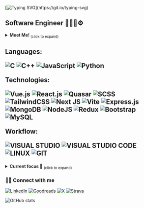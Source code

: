  <div align ="left">
 
 <div>

[![Typing SVG](https://readme-typing-svg.demolab.com?font=Fira+Code&weight=500&pause=1000&random=false&width=435&lines=Hello%2C+I'm+Ana!)](https://git.io/typing-svg)

</div>

<h2>Software Engineer 👷🏻‍♀️⚙️</h2>
<details>
<summary><strong> Meet Me! </strong><sub> (click to expand) </sub></summary>
<br>
Hi! 🙋‍♀️ I am deeply passionate about engineering, programming, design, and mathematics, with a strong commitment to excellence and innovation. 
<br>
👩‍💻 I thrive on solving intricate challenges and delivering innovative solutions that advance technological boundaries. 
<br>
🧮 My enthusiasm for knowledge also extends to tutoring, where I take great pleasure in helping others understand and appreciate the marvels of STEM. 
<br>
⛑️ I also dedicate my free time to volunteering, guitar, engaging in sports etc., previously varsity volleyball, and now long-distance running and track & field, fostering a balanced and community-focused lifestyle. 🏃‍♀️🧗‍♀️🚴‍♀️🏊‍♀️
<br>
I am committed to making impactful contributions through my work and collaborations. Let’s connect and make a difference together! 🚀
</details>


<h2 align="left">

<p align="left">
Languages:
</p>
 <div>
  
![C](https://img.shields.io/badge/c-%2300599C.svg?style=for-the-badge&logo=c&logoColor=white)
![C++](https://img.shields.io/badge/C%2B%2B-00599C?style=for-the-badge&logo=c%2B%2B&logoColor=white)
![JavaScript](https://img.shields.io/badge/javascript-%23323330.svg?style=for-the-badge&logo=javascript&logoColor=%23F7DF1E)
![Python](https://img.shields.io/badge/python-3670A0?style=for-the-badge&logo=python&logoColor=ffdd54)
 
 </div>
<p align="left">
Technologies:

  ![Vue.js](https://img.shields.io/badge/vuejs-%2335495e.svg?style=for-the-badge&logo=vuedotjs&logoColor=%234FC08D)
  ![React.js](https://img.shields.io/badge/React-20232A?style=for-the-badge&logo=react&logoColor=61DAFB)
  ![Quasar](https://img.shields.io/badge/Quasar-16B7FB?style=for-the-badge&logo=quasar&logoColor=black)
  ![SCSS](https://img.shields.io/badge/SCSS-hotpink.svg?style=for-the-badge&logo=SASS&logoColor=white)
  ![TailwindCSS](https://img.shields.io/badge/tailwindcss-%2338B2AC.svg?style=for-the-badge&logo=tailwind-css&logoColor=white)
  ![Next JS](https://img.shields.io/badge/Next-black?style=for-the-badge&logo=next.js&logoColor=white)
  ![Vite](https://img.shields.io/badge/vite-%23646CFF.svg?style=for-the-badge&logo=vite&logoColor=white)
  ![Express.js](https://img.shields.io/badge/Express.js-404D59?style=for-the-badge)
  ![MongoDB](https://img.shields.io/badge/MongoDB-4EA94B?style=for-the-badge&logo=mongodb&logoColor=white)
  ![NodeJS](https://img.shields.io/badge/node.js-6DA55F?style=for-the-badge&logo=node.js&logoColor=white)
  ![Redux](https://img.shields.io/badge/Redux-593D88?style=for-the-badge&logo=redux&logoColor=white)
  ![Bootstrap](https://img.shields.io/badge/Bootstrap-563D7C?style=for-the-badge&logo=bootstrap&logoColor=white)
  ![MySQL](https://img.shields.io/badge/MySQL-00000F?style=for-the-badge&logo=mysql&logoColor=white)

Workflow: 

  ![VISUAL STUDIO](https://img.shields.io/badge/Visual_Studio-5C2D91?style=for-the-badge&logo=visual%20studio&logoColor=white)
  ![VISUAL STUDIO CODE](https://img.shields.io/badge/Visual_Studio_Code-0078D4?style=for-the-badge&logo=visual%20studio%20code&logoColor=white)
  ![LINUX](https://img.shields.io/badge/Linux-FCC624?style=for-the-badge&logo=linux&logoColor=black)
  ![GIT](https://img.shields.io/badge/GIT-E44C30?style=for-the-badge&logo=git&logoColor=white)
</p>

</h2>
<details>
<summary><strong> Current focus 🔎</strong> <sub> (click to expand) </sub></summary>
<br>
Working on my B.S final project 📈
<br>
30 days of Javascript @leetcode 🚀
<br>
Studying up ✍🏻
</details>

<h3>🙋‍♀️ Connect with me  </h3>

<div align="left">

  [![LinkedIn](https://img.shields.io/badge/linkedin-%230077B5.svg?style=for-the-badge&logo=linkedin&logoColor=white)](https://www.linkedin.com/in/ana-novkovic/)
  [![Goodreads](https://img.shields.io/badge/Goodreads-F3F1EA?style=for-the-badge&logo=goodreads&logoColor=372213)](https://www.goodreads.com/odetoliterature)
  [![X](https://img.shields.io/badge/X-%23000000.svg?style=for-the-badge&logo=X&logoColor=white)](https://twitter.com/anaiscoding)
  [![Strava](https://img.shields.io/badge/Strava-fff?style=for-the-badge&logo=Strava&logoColor=orange)](https://www.strava.com/athletes/113486741)

</div>
</div>  
<div>
 
 ![GitHub stats](https://github-readme-stats.vercel.app/api?username=a9na&show_icons=true&theme=radical)
 
</div>

